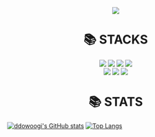 <div align=center><img src="https://capsule-render.vercel.app/api?type=waving&color=auto&height=200&section=header&text=Hi&nbsp;Uk's&nbsp;GitHub!&fontSize=90" /></div>

<div align=center><h1>📚 STACKS</h1></div>
<div align=center> 
  <img src="https://img.shields.io/badge/java-007396?style=for-the-badge&logo=java&logoColor=white">
  <img src="https://img.shields.io/badge/javascript-F7DF1E?style=for-the-badge&logo=javascript&logoColor=black">
  <img src="https://img.shields.io/badge/css-1572B6?style=for-the-badge&logo=css3&logoColor=white"> 
  <img src="https://img.shields.io/badge/html5-E34F26?style=for-the-badge&logo=html5&logoColor=white">
  <br>
  <img src="https://img.shields.io/badge/mysql-4479A1?style=for-the-badge&logo=mysql&logoColor=white">
  <img src="https://img.shields.io/badge/spring-6DB33F?style=for-the-badge&logo=spring&logoColor=white"> 
  <img src="https://img.shields.io/badge/github-181717?style=for-the-badge&logo=github&logoColor=white">
</div>
<div align=center><h1>📚 STATS</h1></div>

[![ddowoogi's GitHub stats](https://github-readme-stats.vercel.app/api?username=ddowoogi)](https://github.com/ddowoogi/github-readme-stats)              [![Top Langs](https://github-readme-stats.vercel.app/api/top-langs/?username=ddowoogi&langs_count=8)](https://github.com/ddowoogi/github-readme-stats)

